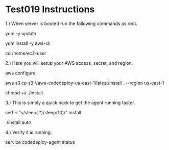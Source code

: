 Test019
 Instructions
============
1.) When server is booted run the following commands as root.

yum -y update

yum install -y aws-cli

cd /home/ec2-user

2.) Here you will setup your AWS access, secret, and region.

aws configure 

aws s3 cp s3://aws-codedeploy-us-east-1/latest/install . --region us-east-1

chmod +x ./install

3.) This is simply a quick hack to get the agent running faster.

sed -i "s/sleep(.*)/sleep(10)/" install 

./install auto

4.) Verify it is running.

service codedeploy-agent status 
